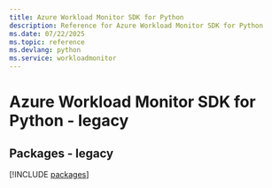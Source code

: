 ```yaml
---
title: Azure Workload Monitor SDK for Python
description: Reference for Azure Workload Monitor SDK for Python
ms.date: 07/22/2025
ms.topic: reference
ms.devlang: python
ms.service: workloadmonitor
---
```

# Azure Workload Monitor SDK for Python - legacy
## Packages - legacy
[!INCLUDE [packages](workload-monitor-index.md)]